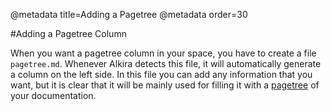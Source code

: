 @metadata title=Adding a Pagetree
@metadata order=30

[pagetree]: /pylabsdoc/#/Macros_Home/MacroPagetree


#Adding a Pagetree Column

When you want a pagetree column in your space, you have to create a file `pagetree.md`.
Whenever Alkira detects this file, it will automatically generate a column on the left side. In this file you can add any information that you want, but it is clear that it will be mainly used for filling it with a [pagetree][] of your documentation.
